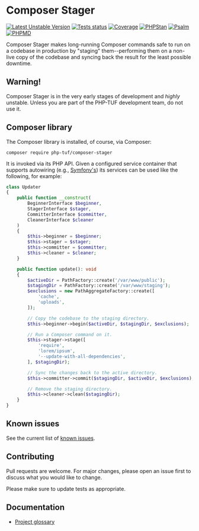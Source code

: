 # Composer Stager

[![Latest Unstable Version](https://poser.pugx.org/php-tuf/composer-stager/v/unstable)](https://packagist.org/packages/php-tuf/composer-stager)
[![Tests status](https://github.com/php-tuf/composer-stager/actions/workflows/main.yml/badge.svg)](https://github.com/php-tuf/composer-stager/actions/workflows/main.yml)
[![Coverage](https://img.shields.io/badge/Coverage-100%25-brightgreen.svg?style=flat)](https://github.com/php-tuf/composer-stager/actions/workflows/main.yml)
[![PHPStan](https://img.shields.io/badge/PHPStan-max-brightgreen.svg?style=flat)](https://github.com/phpstan/phpstan)
[![Psalm](https://img.shields.io/badge/Psalm-1-brightgreen.svg?style=flat)](https://github.com/phpstan/phpstan)
[![PHPMD](https://img.shields.io/static/v1?label=PHPMD&message=all&color=brightgreen)](https://phpmd.org/)

Composer Stager makes long-running Composer commands safe to run on a codebase in production by "staging" them--performing them on a non-live copy of the codebase and syncing back the result for the least possible downtime.

<!-- @todo Remove warning once there's a stable release. -->
## Warning!

Composer Stager is in the very early stages of development and _highly_ unstable. Unless you are part of the PHP-TUF development team, do not use it.

## Composer library

The Composer library is installed, of course, via Composer:

```shell
composer require php-tuf/composer-stager
```

It is invoked via its PHP API. Given a configured service container that supports autowiring (e.g., [Symfony's](https://symfony.com/doc/current/service_container.html)) its services can be used like the following, for example:

```php
class Updater
{
    public function __construct(
        BeginnerInterface $beginner,
        StagerInterface $stager,
        CommitterInterface $committer,
        CleanerInterface $cleaner
    )
    {
        $this->beginner = $beginner;
        $this->stager = $stager;
        $this->committer = $committer;
        $this->cleaner = $cleaner;
    }

    public function update(): void
    {
        $activeDir = PathFactory::create('/var/www/public');
        $stagingDir = PathFactory::create('/var/www/staging');
        $exclusions = new PathAggregateFactory::create([
            'cache',
            'uploads',
        ]);

        // Copy the codebase to the staging directory.
        $this->beginner->begin($activeDir, $stagingDir, $exclusions);

        // Run a Composer command on it.
        $this->stager->stage([
            'require',
            'lorem/ipsum',
            '--update-with-all-dependencies',
        ], $stagingDir);

        // Sync the changes back to the active directory.
        $this->committer->commit($stagingDir, $activeDir, $exclusions);

        // Remove the staging directory.
        $this->cleaner->clean($stagingDir);
    }
}
```

## Known issues

See the current list of [known issues](known_issues.md).

## Contributing

Pull requests are welcome. For major changes, please open an issue first to discuss what you would like to change.

Please make sure to update tests as appropriate.

## Documentation

* [Project glossary](glossary.md)
